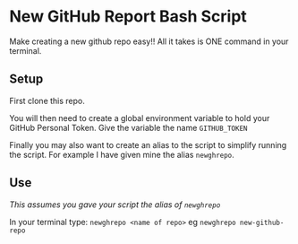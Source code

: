 # New GitHub Report Bash Script

Make creating a new github repo easy!! All it takes is ONE command in your terminal. 

## Setup

First clone this repo. 

You will then need to create a global environment variable to hold your GitHub Personal Token. Give the variable the name `GITHUB_TOKEN`

Finally you may also want to create an alias to the script to simplify running the script. For example I have given mine the alias `newghrepo`. 

## Use

*This assumes you gave your script the alias of `newghrepo`*

In your terminal type: `newghrepo <name of repo>` eg `newghrepo new-github-repo`

